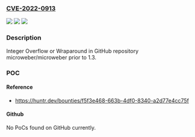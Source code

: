 ### [CVE-2022-0913](https://cve.mitre.org/cgi-bin/cvename.cgi?name=CVE-2022-0913)
![](https://img.shields.io/static/v1?label=Product&message=microweber%2Fmicroweber&color=blue)
![](https://img.shields.io/static/v1?label=Version&message=n%2Fa&color=blue)
![](https://img.shields.io/static/v1?label=Vulnerability&message=CWE-190%20Integer%20Overflow%20or%20Wraparound&color=brighgreen)

### Description

Integer Overflow or Wraparound in GitHub repository microweber/microweber prior to 1.3.

### POC

#### Reference
- https://huntr.dev/bounties/f5f3e468-663b-4df0-8340-a2d77e4cc75f

#### Github
No PoCs found on GitHub currently.

